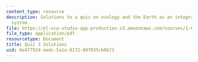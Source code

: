 ```yaml
---
content_type: resource
description: Solutions to a quiz on ecology and the Earth as an integrated dynamic
  system.
file: https://ol-ocw-studio-app-production.s3.amazonaws.com/courses/1-018j-ecology-i-the-earth-system-fall-2009/6e477924aedc5a1a8172697035cb0b73_MIT1_018JF09_study_sol_3.pdf
file_type: application/pdf
resourcetype: Document
title: Quiz 3 Solutions
uid: 6e477924-aedc-5a1a-8172-697035cb0b73
---
```

